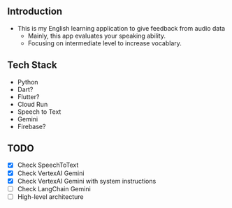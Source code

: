 ## Introduction

- This is my English learning application to give feedback from audio data
  - Mainly, this app evaluates your speaking ability.
  - Focusing on intermediate level to increase vocablary.

## Tech Stack

- Python
- Dart?
- Flutter?
- Cloud Run
- Speech to Text
- Gemini
- Firebase?

## TODO

- [x] Check SpeechToText
- [x] Check VertexAI Gemini
- [x] Check VertexAI Gemini with system instructions
- [ ] Check LangChain Gemini
- [ ] High-level architecture
